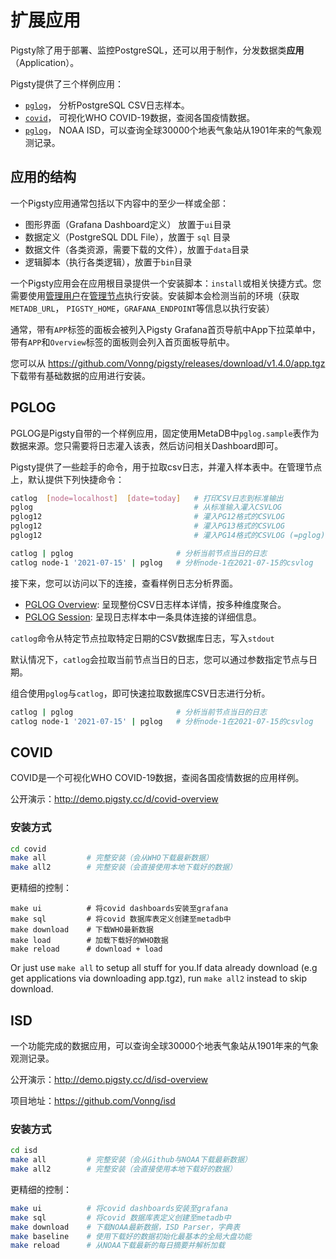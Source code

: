 # 扩展应用

Pigsty除了用于部署、监控PostgreSQL，还可以用于制作，分发数据类**应用**（Application）。

Pigsty提供了三个样例应用：

* [`pglog`](#PGLOG)， 分析PostgreSQL CSV日志样本。
* [`covid`](#COVID)， 可视化WHO COVID-19数据，查阅各国疫情数据。
* [`pglog`](#ISD)， NOAA ISD，可以查询全球30000个地表气象站从1901年来的气象观测记录。



## 应用的结构

一个Pigsty应用通常包括以下内容中的至少一样或全部：

* 图形界面（Grafana Dashboard定义） 放置于`ui`目录
* 数据定义（PostgreSQL DDL File），放置于 `sql` 目录
* 数据文件（各类资源，需要下载的文件），放置于`data`目录
* 逻辑脚本（执行各类逻辑），放置于`bin`目录

一个Pigsty应用会在应用根目录提供一个安装脚本：`install`或相关快捷方式。您需要使用[管理用户](d-prepare.md#管理应用置备)在[管理节点](d-prepare.md#管理节点置备)执行安装。安装脚本会检测当前的环境（获取 `METADB_URL`， `PIGSTY_HOME`，`GRAFANA_ENDPOINT`等信息以执行安装）

通常，带有`APP`标签的面板会被列入Pigsty Grafana首页导航中App下拉菜单中，带有`APP`和`Overview`标签的面板则会列入首页面板导航中。

您可以从 https://github.com/Vonng/pigsty/releases/download/v1.4.0/app.tgz 下载带有基础数据的应用进行安装。







## PGLOG

PGLOG是Pigsty自带的一个样例应用，固定使用MetaDB中`pglog.sample`表作为数据来源。您只需要将日志灌入该表，然后访问相关Dashboard即可。

Pigsty提供了一些趁手的命令，用于拉取csv日志，并灌入样本表中。在管理节点上，默认提供下列快捷命令：

```bash
catlog  [node=localhost]  [date=today]   # 打印CSV日志到标准输出
pglog                                    # 从标准输入灌入CSVLOG
pglog12                                  # 灌入PG12格式的CSVLOG
pglog12                                  # 灌入PG13格式的CSVLOG
pglog12                                  # 灌入PG14格式的CSVLOG (=pglog)

catlog | pglog                       # 分析当前节点当日的日志
catlog node-1 '2021-07-15' | pglog   # 分析node-1在2021-07-15的csvlog
```

接下来，您可以访问以下的连接，查看样例日志分析界面。

  * [PGLOG Overview](http://demo.pigsty.cc/d/pglog-overview):  呈现整份CSV日志样本详情，按多种维度聚合。
  * [PGLOG Session](http://demo.pigsty.cc/d/pglog-session):  呈现日志样本中一条具体连接的详细信息。



`catlog`命令从特定节点拉取特定日期的CSV数据库日志，写入`stdout`

默认情况下，`catlog`会拉取当前节点当日的日志，您可以通过参数指定节点与日期。

组合使用`pglog`与`catlog`，即可快速拉取数据库CSV日志进行分析。

```bash
catlog | pglog                       # 分析当前节点当日的日志
catlog node-1 '2021-07-15' | pglog   # 分析node-1在2021-07-15的csvlog
```







## COVID

COVID是一个可视化WHO COVID-19数据，查阅各国疫情数据的应用样例。

公开演示：http://demo.pigsty.cc/d/covid-overview 

### 安装方式

```bash
cd covid
make all         # 完整安装（会从WHO下载最新数据）
make all2        # 完整安装（会直接使用本地下载好的数据）
```

更精细的控制：

```
make ui          # 将covid dashboards安装至grafana
make sql         # 将covid 数据库表定义创建至metadb中
make download    # 下载WHO最新数据
make load        # 加载下载好的WHO数据
make reload      # download + load
```

Or just use `make all` to setup all stuff for you.If data already download (e.g get applications via downloading app.tgz), run `make all2` instead to skip download.





## ISD

一个功能完成的数据应用，可以查询全球30000个地表气象站从1901年来的气象观测记录。

公开演示：http://demo.pigsty.cc/d/isd-overview

项目地址：https://github.com/Vonng/isd

### 安装方式

```bash
cd isd
make all         # 完整安装（会从Github与NOAA下载最新数据）
make all2        # 完整安装（会直接使用本地下载好的数据）
```

更精细的控制：

```bash
make ui          # 将covid dashboards安装至grafana
make sql         # 将covid 数据库表定义创建至metadb中
make download    # 下载NOAA最新数据，ISD Parser，字典表
make baseline    # 使用下载好的数据初始化最基本的全局大盘功能
make reload      # 从NOAA下载最新的每日摘要并解析加载
```

